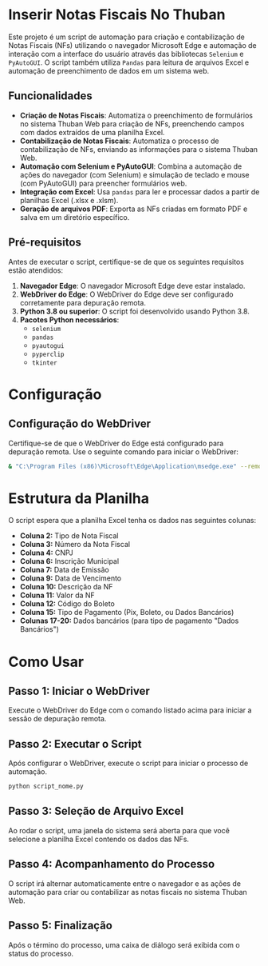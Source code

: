 # Inserir Notas Fiscais No Thuban

Este projeto é um script de automação para criação e contabilização de Notas Fiscais (NFs) utilizando o navegador Microsoft Edge e automação de interação com a interface do usuário através das bibliotecas `Selenium` e `PyAutoGUI`. O script também utiliza `Pandas` para leitura de arquivos Excel e automação de preenchimento de dados em um sistema web.

## Funcionalidades

- **Criação de Notas Fiscais**: Automatiza o preenchimento de formulários no sistema Thuban Web para criação de NFs, preenchendo campos com dados extraídos de uma planilha Excel.
- **Contabilização de Notas Fiscais**: Automatiza o processo de contabilização de NFs, enviando as informações para o sistema Thuban Web.
- **Automação com Selenium e PyAutoGUI**: Combina a automação de ações do navegador (com Selenium) e simulação de teclado e mouse (com PyAutoGUI) para preencher formulários web.
- **Integração com Excel**: Usa `pandas` para ler e processar dados a partir de planilhas Excel (.xlsx e .xlsm).
- **Geração de arquivos PDF**: Exporta as NFs criadas em formato PDF e salva em um diretório específico.

## Pré-requisitos

Antes de executar o script, certifique-se de que os seguintes requisitos estão atendidos:

1. **Navegador Edge**: O navegador Microsoft Edge deve estar instalado.
2. **WebDriver do Edge**: O WebDriver do Edge deve ser configurado corretamente para depuração remota.
3. **Python 3.8 ou superior**: O script foi desenvolvido usando Python 3.8.
4. **Pacotes Python necessários**:
   - `selenium`
   - `pandas`
   - `pyautogui`
   - `pyperclip`
   - `tkinter`

# Configuração

## Configuração do WebDriver
Certifique-se de que o WebDriver do Edge está configurado para depuração remota. Use o seguinte comando para iniciar o WebDriver:

```bash
& "C:\Program Files (x86)\Microsoft\Edge\Application\msedge.exe" --remote-debugging-port=9222 --user-data-dir="C:\edge_selenium"
```
# Estrutura da Planilha
O script espera que a planilha Excel tenha os dados nas seguintes colunas:

- **Coluna 2:** Tipo de Nota Fiscal
- **Coluna 3:** Número da Nota Fiscal
- **Coluna 4:** CNPJ
- **Coluna 6:** Inscrição Municipal
- **Coluna 7:** Data de Emissão
- **Coluna 9:** Data de Vencimento
- **Coluna 10:** Descrição da NF
- **Coluna 11:** Valor da NF
- **Coluna 12:** Código do Boleto
- **Coluna 15:** Tipo de Pagamento (Pix, Boleto, ou Dados Bancários)
- **Colunas 17-20:** Dados bancários (para tipo de pagamento "Dados Bancários")

# Como Usar

## Passo 1: Iniciar o WebDriver
Execute o WebDriver do Edge com o comando listado acima para iniciar a sessão de depuração remota.

## Passo 2: Executar o Script
Após configurar o WebDriver, execute o script para iniciar o processo de automação.

```bash
python script_nome.py
```
## Passo 3: Seleção de Arquivo Excel
Ao rodar o script, uma janela do sistema será aberta para que você selecione a planilha Excel contendo os dados das NFs.

## Passo 4: Acompanhamento do Processo
O script irá alternar automaticamente entre o navegador e as ações de automação para criar ou contabilizar as notas fiscais no sistema Thuban Web.

## Passo 5: Finalização
Após o término do processo, uma caixa de diálogo será exibida com o status do processo.

